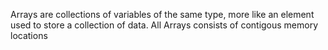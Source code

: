 Arrays are collections of variables of the same type, more like an element used to store a collection of data.
All Arrays consists of contigous memory locations 
